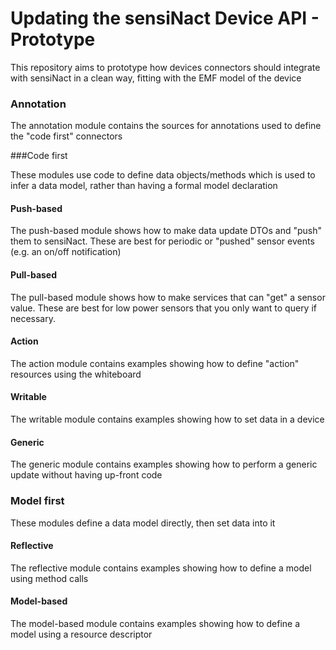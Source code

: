 # Updating the sensiNact Device API - Prototype

This repository aims to prototype how devices connectors should integrate with sensiNact in a clean way, fitting with the EMF model of the device

### Annotation

The annotation module contains the sources for annotations used to define the "code first" connectors 

###Code first

These modules use code to define data objects/methods which is used to infer a data model, rather than having a formal model declaration

#### Push-based

The push-based module shows how to make data update DTOs and "push" them to sensiNact. These are best for periodic or "pushed" sensor events (e.g. an on/off notification)

#### Pull-based

The pull-based module shows how to make services that can "get" a sensor value. These are best for low power sensors that you only want to query if necessary.

#### Action

The action module contains examples showing how to define "action" resources using the whiteboard

#### Writable

The writable module contains examples showing how to set data in a device

#### Generic

The generic module contains examples showing how to perform a generic update without having up-front code

### Model first

These modules define a data model directly, then set data into it

#### Reflective

The reflective module contains examples showing how to define a model using method calls

#### Model-based

The model-based module contains examples showing how to define a model using a resource descriptor

